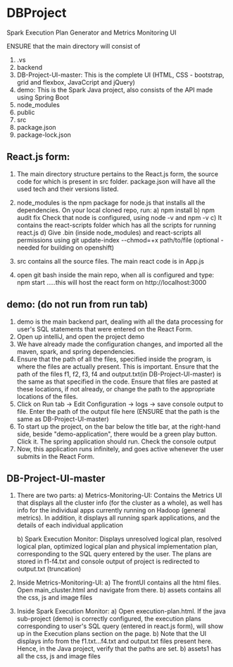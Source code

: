 # DBProject
Spark Execution Plan Generator and Metrics Monitoring UI

ENSURE that the main directory will consist of
1) .vs
2) backend
3) DB-Project-UI-master: This is the complete UI (HTML, CSS - bootstrap, grid and flexbox, JavaCcript and jQuery)
4) demo: This is the Spark Java project, also consists of the API made using Spring Boot
5) node_modules
6) public
7) src
8) package.json
9) package-lock.json

React.js form:
----------------
1) The main directory structure pertains to the React.js form, the source code for which is present in src folder. package.json will have all the used tech and their versions listed.

2) node_modules is the npm package for node.js that installs all the dependencies. On your local cloned repo, run:
    a) npm install
    b) npm audit fix
    Check that node is configured, using node -v and npm -v
    c) It contains the react-scripts folder which has all the scripts for running react.js
    d) Give .bin (inside node_modules) and react-scripts all permissions using git update-index --chmod=+x path/to/file (optional - needed for building on openshift)
    
    
3) src contains all the source files. The main react code is in App.js

4) open git bash inside the main repo, when all is configured and type: npm start   .....this will host the react form on http://localhost:3000

demo: (do not run from run tab)
-----------------
1) demo is the main backend part, dealing with all the data processing for user's SQL statements that were entered on the React Form.
2) Open up intelliJ, and open the project demo
3) We have already made the configuration changes, and imported all the maven, spark, and spring dependencies. 
4) Ensure that the path of all the files, specified inside the program, is where the files are actually present. This is important. Ensure that the path of the files f1, f2, f3, f4 and output.txt(in DB-Project-UI-master) is the same as that specified in the code. Ensure that files are pasted at these locations, if not already, or change the path to the appropriate locations of the files.
5) Click on Run tab -> Edit Configuration -> logs -> save console output to file. Enter the path of the output file here (ENSURE that the path is the same as DB-Project-UI-master)
6) To start up the project, on the bar below the title bar, at the right-hand side, beside "demo-application", there would be a green play button. Click it. The spring application should run. Check the console output
7) Now, this application runs infinitely, and goes active whenever the user submits in the React Form. 



DB-Project-UI-master
----------------------
1) There are two parts:
    a) Metrics-Monitoring-UI: Contains the Metrics UI that displays all the cluster info (for the cluster as a whole), as well has info for the individual apps currently running on Hadoop (general metrics). In addition, it displays all running spark applications, and the details of each individual application

    b) Spark Execution Monitor: Displays unresolved logical plan, resolved logical plan, optimized logical plan and physical implementation plan, corresponding to the SQL query entered by the user. The plans are stored in f1-f4.txt and console output of project is redirected to output.txt (truncation)
    
2) Inside Metrics-Monitoring-UI:
    a) The frontUI contains all the html files. Open main_cluster.html and navigate from there.
    b) assets contains all the css, js and image files
    
3) Inside Spark Execution Monitor:
    a) Open execution-plan.html. If the java sub-project (demo) is correctly configured, the execution plans corresponding to user's SQL query (entered in react.js form), will show up in the Execution plans section on the page.
    b) Note that the UI displays info from the f1.txt...f4.txt and output.txt files present here. Hence, in the Java project, verify that the paths are set.
    b) assets1 has all the css, js and image files
   
    

    


